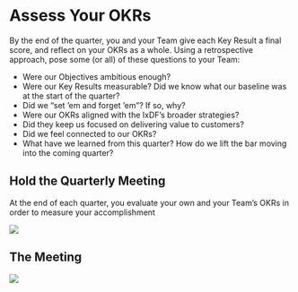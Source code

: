 # Assess Your OKRs

By the end of the quarter, you and your Team give each Key Result a final score, and reflect on your OKRs as a whole. Using a retrospective approach, pose some (or all) of these questions to your Team:

-   Were our Objectives ambitious enough?
-   Were our Key Results measurable? Did we know what our baseline was at the start of the quarter?
-   Did we “set ’em and forget ’em”? If so, why?
-   Were our OKRs aligned with the IxDF’s broader strategies?
-   Did they keep us focused on delivering value to customers?
-   Did we feel connected to our OKRs?
-   What have we learned from this quarter? How do we lift the bar moving into the coming quarter?

## Hold the Quarterly Meeting

At the end of each quarter, you evaluate your own and your Team’s OKRs in order to measure your accomplishment

![](../../images/42-end-of-quarter-meeting-metrics.svg)

## The Meeting

![](../../images/43-end-of-quarter-meeting-team.svg)
